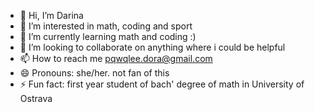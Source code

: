 - 👋 Hi, I’m Darina
- 👀 I’m interested in math, coding and sport
- 🌱 I’m currently learning math and coding :)
- 💞️ I’m looking to collaborate on anything where i could be helpful
- 📫 How to reach me pqwqlee.dora@gmail.com
- 😄 Pronouns: she/her. not fan of this 
- ⚡ Fun fact: first year student of bach' degree of math in University of Ostrava

<!---
dorarina/dorarina is a ✨ special ✨ repository because its `README.md` (this file) appears on your GitHub profile.
You can click the Preview link to take a look at your changes.
--->
